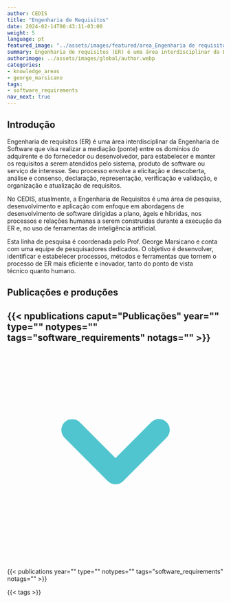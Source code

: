 ```yaml
---
author: CEDIS
title: "Engenharia de Requisitos"
date: 2024-02-14T00:43:11-03:00
weight: 5
language: pt
featured_image: "../assets/images/featured/area_Engenharia de requisitos.png"
summary: Engenharia de requisitos (ER) é uma área interdisciplinar da Engenharia de Software que visa realizar a mediação (ponte) entre os domínios do adquirente e do fornecedor ou desenvolvedor.
authorimage: ../assets/images/global/author.webp
categories:
- knowledge_areas
- george_marsicano
tags: 
- software_requirements
nav_next: true
---
```

## Introdução
Engenharia de requisitos (ER) é uma área interdisciplinar da Engenharia de Software que visa realizar a mediação (ponte) entre os domínios do adquirente e do fornecedor ou desenvolvedor, para estabelecer e manter os requisitos a serem atendidos pelo sistema, produto de software ou serviço de interesse. Seu processo envolve a elicitação e descoberta, análise e consenso, declaração, representação, verificação e validação, e organização e atualização de requisitos.

No CEDIS, atualmente, a Engenharia de Requisitos é uma área de pesquisa, desenvolvimento e aplicação com enfoque em abordagens de desenvolvimento de software dirigidas a plano, ágeis e híbridas, nos processos e relações humanas a serem construídas durante a execução da ER e, no uso de ferramentas de inteligência artificial. 

Esta linha de pesquisa é coordenada pelo Prof. George Marsicano e conta com uma equipe de pesquisadores dedicados. O objetivo é desenvolver, identificar e estabelecer processos, métodos e ferramentas que tornem o processo de ER mais eficiente e inovador, tanto do ponto de vista técnico quanto humano.

## Publicações e produções

<div id="npublications-section" x-data="{ showPublications: false }">
    <h2 id="npublications-title" @click="showPublications = !showPublications" class="text-xl font-bold mb-2 cursor-pointer flex items-center text-primary-900">
      {{< npublications caput="Publicações" year="" type="" notypes="" tags="software_requirements" notags="" >}}
      <svg :class="{'rotate-0': !showPublications, 'rotate-180': showPublications}" class="ml-2 h-5 w-5 transform transition-transform duration-200" xmlns="http://www.w3.org/2000/svg" viewBox="0 0 20 20" fill="#51C5CF"><path fill-rule="evenodd" d="M5.293 7.293a1 1 0 011.414 0L10 10.586l3.293-3.293a1 1 0 111.414 1.414l-4 4a1 1 0 01-1.414 0l-4-4a1 1 0 010-1.414z" clip-rule="evenodd" /></svg>
    </h2>
    <div x-show="showPublications" x-cloak>
      {{< publications year="" type="" notypes="" tags="software_requirements" notags="" >}} 
    </div>
</div>

{{< tags >}}